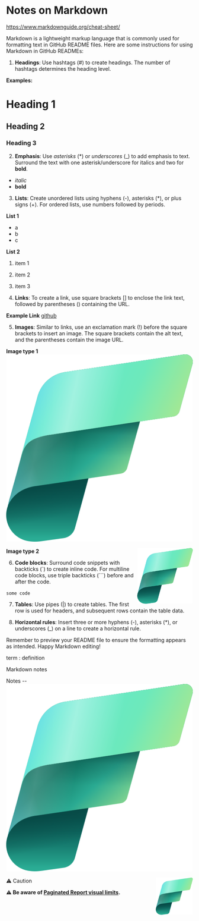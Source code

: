 # Notes on Markdown
https://www.markdownguide.org/cheat-sheet/

Markdown is a lightweight markup language that is commonly used for formatting text in GitHub README files. Here are some instructions for using Markdown in GitHub READMEs:

1. **Headings**: Use hashtags (#) to create headings. The number of hashtags determines the heading level.

**Examples:**
# Heading 1
## Heading 2
### Heading 3


2. **Emphasis**: Use *asterisks* (*) or _underscores_ (_) to add emphasis to text. Surround the text with one asterisk/underscore for italics and two for **bold**.

- *italic*
- **bold**


3. **Lists**: Create unordered lists using hyphens (-), asterisks (*), or plus signs (+). For ordered lists, use numbers followed by periods.

**List 1**
- a
- b
- c

**List 2**
1. item 1
2. item 2
3. item 3

4. **Links**: To create a link, use square brackets [] to enclose the link text, followed by parentheses () containing the URL.

**Example Link**
[github](www.github.com)

5. **Images**: Similar to links, use an exclamation mark (!) before the square brackets to insert an image. The square brackets contain the alt text, and the parentheses contain the image URL.

**Image type 1**
![Fabric Image](images/Fabric_256.svg)

**Image type 2**
<img src="images/Fabric_256.svg" alt="Fabric Image" align="right" width="150"/>

6. **Code blocks**: Surround code snippets with backticks (`) to create inline code. For multiline code blocks, use triple backticks (```) before and after the code.

```
some code
```

7. **Tables**: Use pipes (|) to create tables. The first row is used for headers, and subsequent rows contain the table data.

8. **Horizontal rules**: Insert three or more hyphens (-), asterisks (*), or underscores (_) on a line to create a horizontal rule.

Remember to preview your README file to ensure the formatting appears as intended. Happy Markdown editing!




term
: definition







Markdown notes

Notes
--![Fabric Image](images/Fabric_256.svg)

<img src="images/Fabric_256.svg" alt="Fabric Image" align="right" width="100"/>

⚠ Caution

<b>⚠ Be aware of [Paginated Report visual limits](../PaginatedReports/PaginatedReportVisual.md).</b>